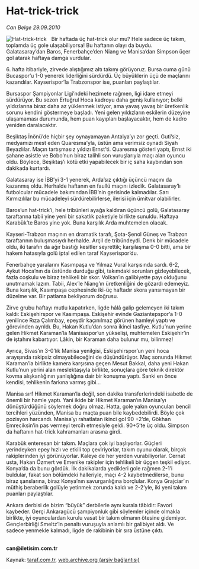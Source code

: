 # Hat-trick-trick

*Can Belge 29.09.2010*

<div class="yazi"><img align="left" alt="Hat-trick-trick" border="0" src="http://www.taraf.com.tr/fotoraflar/makaleler/hat-trick-trick_9280_orijinal.jpg" style="border-right-width:10px; border-color:#FFFFFF"/><p>Bir haftada üç hat-trick olur mu? Hele sadece üç takım, toplamda üç gole ulaşabiliyorsa! Bu haftanın olayı da buydu. Galatasaray’dan Baros, Fenerbahçe’den Niang ve Manisa’dan Simpson üçer gol atarak haftaya damga vurdular.</p>
<p>6. hafta itibariyle, zirvede alıştığımız altı takımı görüyoruz. Bursa cuma günü Bucaspor’u 1-0 yenerek liderliğini sürdürdü. Üç büyüklerin üçü de maçlarını kazandılar. Kayserispor’la Trabzonspor ise, puanları paylaştılar.</p>
<p>Bursaspor Şampiyonlar Ligi’ndeki hezimete rağmen, ligi idare etmeyi sürdürüyor. Bu sezon Ertuğrul Hoca kadroyu daha geniş kullanıyor; belki yıldızlarına biraz daha az yüklenmek istiyor, ama yavaş yavaş bir üretkenlik sorunu kendini göstermeye başladı. Yeni gelen yıldızların eskilerin düzeyine ulaşamaması durumunda, hem puan kayıpları başlayacaktır, hem de kadro yeniden daralacaktır.</p>
<p>Beşiktaş İnönü’de hiçbir şey oynayamayan Antalya’yı zor geçti. Guti’siz, medyamızı mest eden Quaresma’yla, üstün ama verimsiz oynadı Siyah Beyazlılar. Maçın tartışmasız yıldızı Ernst’ti. Quaresma gösteri yaptı, Ernst iki şahane asistle ve Bobo’nun biraz talihli son vuruşlarıyla maçı alan oyuncu oldu. Böylece, Beşiktaş’ı kötü etki yapabilecek bir iç saha kaybından son dakikada kurtardı.</p>
<p>Galatasaray ise İBB’yi 3-1 yenerek, Arda’sız çıktığı üçüncü maçını da kazanmış oldu. Herhalde haftanın en faullü maçını izledik. Galatasaray’lı futbolcular mücadele bakımından İBB’nin gerisinde kalmadılar. Sarı Kırmızılılar bu mücadeleyi sürdürebilirlerse, ilerisi için ümitvar olabilirler.</p>
<p>Baros’un hat-trick’i, hele tribünleri ayağa kaldıran üçüncü golü, Galatasaray taraftarına tabii yine yeni bir sakatlık paketiyle birlikte sunuldu. Haftaya Karabük’te Baros yine yok. Buna karşılık Arda muhtemelen olacak.</p>
<p>Kayseri-Trabzon maçının en dramatik tarafı, Şota-Şenol Güneş ve Trabzon taraftarının buluşmasıydı herhalde. Arçil de tribündeydi. Denk bir mücadele oldu, iki tarafın da ağır bastığı kesitler seyrettik; karşılaşma 0-0 bitti, ama bir hakem hatasıyla golü iptal edilen taraf Kayserispor’du.</p>
<p>Fenerbahçe yaralarını Kasımpaşa ve Yılmaz Vural karşısında sardı. 6-2, Aykut Hoca’nın da üstünde durduğu gibi, takımdaki sorunları gizleyebilecek, fazla coşkulu ve biraz tehlikeli bir skor. Volkan’ın galibiyette payı olduğunu unutmamak lazım. Tabii, Alex’le Niang’ın üretkenliğini de gözardı edemeyiz. Buna karşılık, Kasımpaşa cephesinde iki-üç haftadır skora yansımayan bir düzelme var. Bir patlama bekliyorum doğrusu.</p>
<p>Zirve grubu haftayı mutlu kapatırken, ligde hâlâ galip gelemeyen iki takım kaldı: Eskişehirspor ve Kasımpaşa. Eskişehir evinde Gaziantepspor’a 1-0 yenilince Rıza Çalımbay, epeydir kaçınılmaz görünen hamleyi yaptı ve görevinden ayrıldı. Bu, Hakan Kutlu’dan sonra ikinci tasfiye. Kutlu’nun yerine gelen Hikmet Karaman’la Manisaspor’un yükselişi, muhtemelen Eskişehir’in de iştahını kabartıyor. Lâkin, bir Karaman daha bulunur mu, bilinmez!</p>
<p>Ayrıca, Sivas’ın 3-0’lık Manisa yenilgisi, Eskişehirspor’un yeni hoca arayışında rakipsiz olmayabileceğini de düşündürüyor. Maç sonunda Hikmet Karaman’la birlikte kamera karşısına geçen Mesut Bakkal, daha yeni Hakan Kutlu’nun yerini alan meslektaşıyla birlikte, sonuçlara göre teknik direktör kovma alışkanlığının yanlışlığına dair bir konuşma yaptı. Sanki en önce kendisi, tehlikenin farkına varmış gibi...</p>
<p>Manisa sırf Hikmet Karaman’la değil, son dakika transferlerindeki isabetle de önemli bir hamle yaptı. Yani ikide bir Hikmet Karaman’ın Manisa’yı dönüştürdüğünü söylemek doğru olmaz. Hatta, gole yakın oyuncuları bencil tercihleri yüzünden, Manisa bu maçta puan bile kaybedebilirdi. Böyle çok pozisyon harcandı. Manisa’yı rahatlatan ikinci gol 90 +2’de, Gökhan Emreciksin’in pas vermeyi tercih etmesiyle geldi. 90+5’te üç oldu. Simpson da haftanın hat-trick kahramanları arasına girdi.</p>
<p>Karabük enteresan bir takım. Maçlara çok iyi başlıyorlar. Güçleri yerindeyken epey hızlı ve etkili top çeviriyorlar, takım oyunu olarak, birçok rakiplerinden iyi görünüyorlar. Kaleye de her yerden vurabiliyorlar. Cernat usta, Hakan Özmert ve Emenike rakipler için tehlikeli bir üçgen teşkil ediyor. Konya’da da bunu gördük. İlk dakikalarda yedikleri gole rağmen 2-1’i buldular, fakat son bölümdeki halleriyle, maçı 4-2 kaybetmedilerse, bunu biraz şanslarına, biraz Konya’nın savurganlığına borçlular. Konya Grajciar’ın müthiş beraberlik golüyle yetinmek zorunda kaldı ve 2-2’yle, iki yeni takım puanları paylaştılar.</p>
<p>Ankara derbisi de bizim “büyük” derbilerle aynı kurala tâbidir: Favori kaybeder. Gerçi Ankaragücü şampiyonluk gibi söylemler içinde olmakla birlikte, iyi oyunculardan kurulu vasat bir takım olmanın ötesine gidemiyor. Gençlerbirliği Smeltz’in penaltı vuruşuyla anlamlı bir galibiyet aldı. Ve sadece yenmekle kalmadı, ligde de rakibinin bir sıra üstüne çıktı.</p>
<p><b><br/>can@iletisim.com.tr</b></p></div>

Kaynak: [taraf.com.tr](http://www.taraf.com.tr:80/can-belge/makale-hat-trick-trick.htm), [web.archive.org (arşiv bağlantısı)](http://web.archive.org/web/20101001122214/http://www.taraf.com.tr:80/can-belge/makale-hat-trick-trick.htm)

